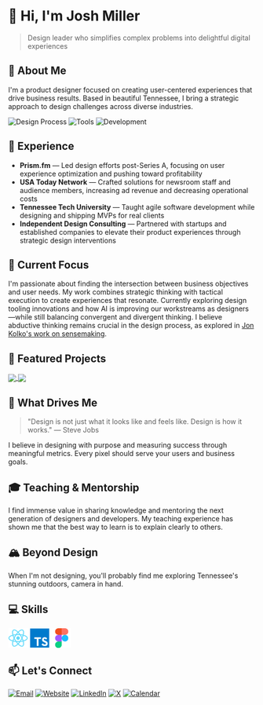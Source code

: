 # 👋 Hi, I'm Josh Miller
> Design leader who simplifies complex problems into delightful digital experiences

## 🚀 About Me
I'm a product designer focused on creating user-centered experiences that drive business results. Based in beautiful Tennessee, I bring a strategic approach to design challenges across diverse industries.

![Design Process](https://img.shields.io/badge/Process-User_Centered-3DDC84?style=for-the-badge&logo=sketch&logoColor=white)
![Tools](https://img.shields.io/badge/Tools-Figma_|_Sketch-F24E1E?style=for-the-badge&logo=figma&logoColor=white)
![Development](https://img.shields.io/badge/Code-React_|_Next.js-61DAFB?style=for-the-badge&logo=react&logoColor=white)

## 💼 Experience
- **Prism.fm** — Led design efforts post-Series A, focusing on user experience optimization and pushing toward profitability
- **USA Today Network** — Crafted solutions for newsroom staff and audience members, increasing ad revenue and decreasing operational costs
- **Tennessee Tech University** — Taught agile software development while designing and shipping MVPs for real clients
- **Independent Design Consulting** — Partnered with startups and established companies to elevate their product experiences through strategic design interventions

## 🔭 Current Focus
I'm passionate about finding the intersection between business objectives and user needs. My work combines strategic thinking with tactical execution to create experiences that resonate. Currently exploring design tooling innovations and how AI is improving our workstreams as designers—while still balancing convergent and divergent thinking. I believe abductive thinking remains crucial in the design process, as explored in [Jon Kolko's work on sensemaking](https://www.jonkolko.com/writing/abductive-thinking-and-sensemaking).

## 📂 Featured Projects
<div align="left" display="flex">
  <!-- First Project -->
  <a href="https://github.com/jshmllr/project-name">
    <picture>
      <source
        srcset="https://github-readme-stats.vercel.app/api/pin/?username=jshmllr&repo=project-name&title_color=10b981&text_color=d1fae5&icon_color=10b981&bg_color=064e3b&border_color=065f46&border_radius=10"
        media="(prefers-color-scheme: dark)"
      />
      <source
        srcset="https://github-readme-stats.vercel.app/api/pin/?username=jshmllr&repo=project-name&title_color=047857&text_color=065f46&icon_color=10b981&bg_color=ecfdf5&border_color=a7f3d0&border_radius=10"
        media="(prefers-color-scheme: light), (prefers-color-scheme: no-preference)"
      />
      <img align="center" src="https://github-readme-stats.vercel.app/api/pin/?username=jshmllr&repo=project-name&title_color=047857&text_color=065f46&icon_color=10b981&bg_color=ecfdf5&border_color=a7f3d0&border_radius=10" />
    </picture>
  </a>
  <!-- Second Project -->
  <a href="https://github.com/jshmllr/another-project">
    <picture>
      <source
        srcset="https://github-readme-stats.vercel.app/api/pin/?username=jshmllr&repo=another-project&title_color=10b981&text_color=d1fae5&icon_color=10b981&bg_color=064e3b&border_color=065f46&border_radius=10"
        media="(prefers-color-scheme: dark)"
      />
      <source
        srcset="https://github-readme-stats.vercel.app/api/pin/?username=jshmllr&repo=another-project&title_color=047857&text_color=065f46&icon_color=10b981&bg_color=ecfdf5&border_color=a7f3d0&border_radius=10"
        media="(prefers-color-scheme: light), (prefers-color-scheme: no-preference)"
      />
      <img align="center" src="https://github-readme-stats.vercel.app/api/pin/?username=jshmllr&repo=another-project&title_color=047857&text_color=065f46&icon_color=10b981&bg_color=ecfdf5&border_color=a7f3d0&border_radius=10" />
    </picture>
  </a>
</div>

## 🌱 What Drives Me
> "Design is not just what it looks like and feels like. Design is how it works." — Steve Jobs

I believe in designing with purpose and measuring success through meaningful metrics. Every pixel should serve your users and business goals.

## 🎓 Teaching & Mentorship
I find immense value in sharing knowledge and mentoring the next generation of designers and developers. My teaching experience has shown me that the best way to learn is to explain clearly to others.

## 🏔️ Beyond Design
When I'm not designing, you'll probably find me exploring Tennessee's stunning outdoors, camera in hand.

## 💻 Skills
<p align="left">
  <img src="https://raw.githubusercontent.com/devicons/devicon/master/icons/react/react-original.svg" alt="react" width="40" height="40"/>
  <img src="https://raw.githubusercontent.com/devicons/devicon/master/icons/typescript/typescript-original.svg" alt="typescript" width="40" height="40"/>
  <img src="https://raw.githubusercontent.com/devicons/devicon/master/icons/figma/figma-original.svg" alt="figma" width="40" height="40"/>
</p>

## 📫 Let's Connect
[![Email](https://img.shields.io/badge/Email-EA4335?style=for-the-badge&logo=gmail&logoColor=white)](mailto:joshua@jshmllr.com)
[![Website](https://img.shields.io/badge/Website-000000?style=for-the-badge&logo=About.me&logoColor=white)](https://jshmllr.com)
[![LinkedIn](https://img.shields.io/badge/LinkedIn-0077B5?style=for-the-badge&logo=linkedin&logoColor=white)](https://linkedin.com/in/yourusername)
[![X](https://img.shields.io/badge/X-000000?style=for-the-badge&logo=x&logoColor=white)](https://x.com/_jshmllr)
[![Calendar](https://img.shields.io/badge/Schedule_a_Call-4285F4?style=for-the-badge&logo=google-calendar&logoColor=white)](https://cal.com/jshmllr/30min)
